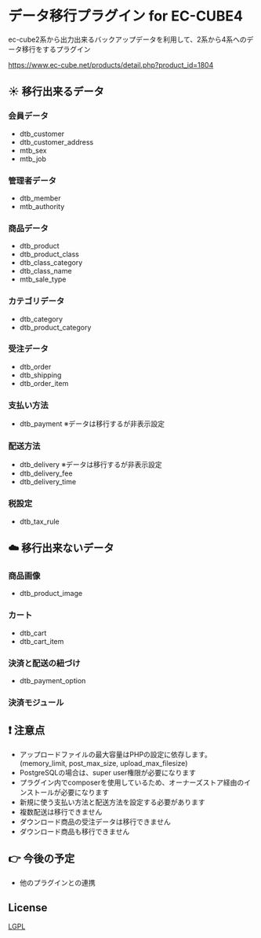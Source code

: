 # データ移行プラグイン for EC-CUBE4
ec-cube2系から出力出来るバックアップデータを利用して、2系から4系へのデータ移行をするプラグイン

https://www.ec-cube.net/products/detail.php?product_id=1804

## :sunny: 移行出来るデータ
### 会員データ
 - dtb_customer
 - dtb_customer_address
 - mtb_sex
 - mtb_job
### 管理者データ
 - dtb_member
 - mtb_authority
### 商品データ
 - dtb_product
 - dtb_product_class
 - dtb_class_category
 - dtb_class_name
 - mtb_sale_type
### カテゴリデータ
 - dtb_category
 - dtb_product_category
### 受注データ
 - dtb_order
 - dtb_shipping
 - dtb_order_item
### 支払い方法
 - dtb_payment ※データは移行するが非表示設定
### 配送方法
 - dtb_delivery ※データは移行するが非表示設定
 - dtb_delivery_fee
 - dtb_delivery_time
### 税設定
 - dtb_tax_rule

## :cloud: 移行出来ないデータ
### 商品画像
 - dtb_product_image
### カート
 - dtb_cart
 - dtb_cart_item
### 決済と配送の紐づけ
 - dtb_payment_option
### 決済モジュール

## :exclamation: 注意点
- アップロードファイルの最大容量はPHPの設定に依存します。(memory_limit, post_max_size, upload_max_filesize)
- PostgreSQLの場合は、super user権限が必要になります
- プラグイン内でcomposerを使用しているため、オーナーズストア経由のインストールが必要になります
- 新規に使う支払い方法と配送方法を設定する必要があります
- 複数配送は移行できません
- ダウンロード商品の受注データは移行できません
- ダウンロード商品も移行できません

## :point_right: 今後の予定
- 他のプラグインとの連携

## License
[LGPL](LICENSE)
